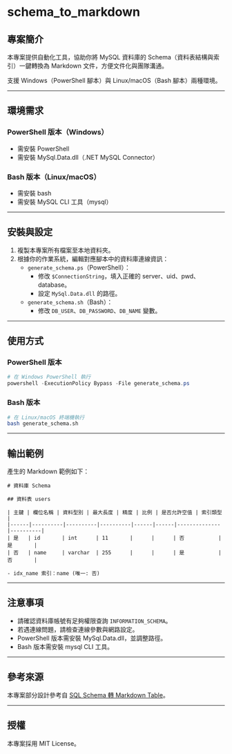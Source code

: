 # schema_to_markdown

## 專案簡介

本專案提供自動化工具，協助你將 MySQL 資料庫的 Schema（資料表結構與索引）一鍵轉換為 Markdown 文件，方便文件化與團隊溝通。

支援 Windows（PowerShell 腳本）與 Linux/macOS（Bash 腳本）兩種環境。

---

## 環境需求

### PowerShell 版本（Windows）
- 需安裝 PowerShell
- 需安裝 MySql.Data.dll（.NET MySQL Connector）

### Bash 版本（Linux/macOS）
- 需安裝 bash
- 需安裝 MySQL CLI 工具（mysql）

---

## 安裝與設定

1. 複製本專案所有檔案至本地資料夾。
2. 根據你的作業系統，編輯對應腳本中的資料庫連線資訊：
   - `generate_schema.ps`（PowerShell）：
     - 修改 `$ConnectionString`，填入正確的 server、uid、pwd、database。
     - 設定 `MySql.Data.dll` 的路徑。
   - `generate_schema.sh`（Bash）：
     - 修改 `DB_USER`、`DB_PASSWORD`、`DB_NAME` 變數。

---

## 使用方式

### PowerShell 版本
```powershell
# 在 Windows PowerShell 執行
powershell -ExecutionPolicy Bypass -File generate_schema.ps
```

### Bash 版本
```bash
# 在 Linux/macOS 終端機執行
bash generate_schema.sh
```

---

## 輸出範例

產生的 Markdown 範例如下：

```
# 資料庫 Schema

## 資料表 users

| 主鍵 | 欄位名稱 | 資料型別 | 最大長度 | 精度 | 比例 | 是否允許空值 | 索引類型 |
|------|----------|----------|----------|------|------|--------------|----------|
| 是   | id       | int      | 11       |      |      | 否           | 是       |
| 否   | name     | varchar  | 255      |      |      | 是           | 否       |

- idx_name 索引：name (唯一: 否)

```

---

## 注意事項

- 請確認資料庫帳號有足夠權限查詢 `INFORMATION_SCHEMA`。
- 若遇連線問題，請檢查連線參數與網路設定。
- PowerShell 版本需安裝 MySql.Data.dll，並調整路徑。
- Bash 版本需安裝 mysql CLI 工具。

---

## 參考來源

本專案部分設計參考自 [SQL Schema 轉 Markdown Table](https://blog.darkthread.net/blog/sql-schema-to-markdown-table/)。

---

## 授權

本專案採用 MIT License。
